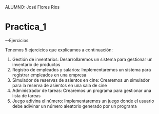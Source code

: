 ALUMNO: José Flores Rios
# Practica_1

--Ejercicios

Tenemos 5 ejercicios que explicamos a continuación:

1. Gestión de inventarios: Desarrollaremos un sistema para gestionar un inventario de productos
2. Registro de empleados y salarios: Implementaremos un sistema para registrar empleados en una empresa
3. Simulador de reservas de asientos en cine: Crearemos un simulador para la reserva de asientos en una sala de cine
4. Administrador de tareas: Crearemos un programa para gestionar una lista de tareas
5. Juego adivina el número: Implementaremos un juego donde el usuario debe adivinar un número aleatorio generado por un programa
